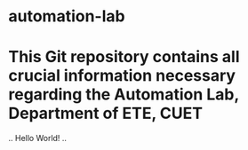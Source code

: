 # automation-lab
# This Git repository contains all crucial information necessary regarding the Automation Lab, Department of ETE, CUET
..
Hello World!
..